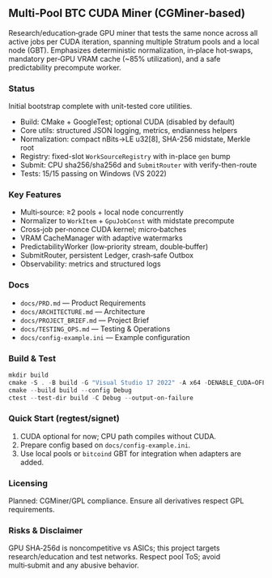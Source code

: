 ## Multi‑Pool BTC CUDA Miner (CGMiner‑based)

Research/education‑grade GPU miner that tests the same nonce across all active jobs per CUDA iteration, spanning multiple Stratum pools and a local node (GBT). Emphasizes deterministic normalization, in‑place hot‑swaps, mandatory per‑GPU VRAM cache (~85% utilization), and a safe predictability precompute worker.

### Status
Initial bootstrap complete with unit-tested core utilities.

- Build: CMake + GoogleTest; optional CUDA (disabled by default)
- Core utils: structured JSON logging, metrics, endianness helpers
- Normalization: compact nBits→LE u32[8], SHA-256 midstate, Merkle root
- Registry: fixed-slot `WorkSourceRegistry` with in-place `gen` bump
- Submit: CPU sha256/sha256d and `SubmitRouter` with verify-then-route
- Tests: 15/15 passing on Windows (VS 2022)

### Key Features
- Multi‑source: ≥2 pools + local node concurrently
- Normalizer to `WorkItem` + `GpuJobConst` with midstate precompute
- Cross‑job per‑nonce CUDA kernel; micro‑batches
- VRAM CacheManager with adaptive watermarks
- PredictabilityWorker (low‑priority stream, double‑buffer)
- SubmitRouter, persistent Ledger, crash‑safe Outbox
- Observability: metrics and structured logs

### Docs
- `docs/PRD.md` — Product Requirements
- `docs/ARCHITECTURE.md` — Architecture
- `docs/PROJECT_BRIEF.md` — Project Brief
- `docs/TESTING_OPS.md` — Testing & Operations
- `docs/config-example.ini` — Example configuration

### Build & Test
```powershell
mkdir build
cmake -S . -B build -G "Visual Studio 17 2022" -A x64 -DENABLE_CUDA=OFF
cmake --build build --config Debug
ctest --test-dir build -C Debug --output-on-failure
```

### Quick Start (regtest/signet)
1) CUDA optional for now; CPU path compiles without CUDA.
2) Prepare config based on `docs/config-example.ini`.
3) Use local pools or `bitcoind` GBT for integration when adapters are added.

### Licensing
Planned: CGMiner/GPL compliance. Ensure all derivatives respect GPL requirements.

### Risks & Disclaimer
GPU SHA‑256d is noncompetitive vs ASICs; this project targets research/education and test networks. Respect pool ToS; avoid multi‑submit and any abusive behavior.


